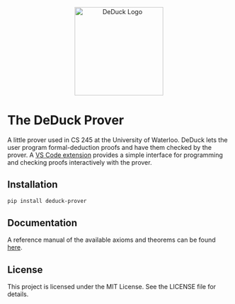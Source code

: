 <p align="center">
  <img src="assets/deduck.png" alt="DeDuck Logo" width="200"/>
</p>

# The DeDuck Prover

A little prover used in CS 245 at the University of Waterloo.
DeDuck lets the user program formal-deduction proofs and have them checked by the prover.
A [VS Code extension](https://github.com/deduck-prover/deduck-vscode) provides a simple interface for programming and checking proofs interactively with the prover.

## Installation

```bash
pip install deduck-prover
```

## Documentation
A reference manual of the available axioms and theorems can be found [here](docs/rules_usage.md).

## License

This project is licensed under the MIT License. See the LICENSE file for details.

